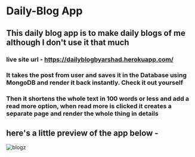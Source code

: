 # Daily-Blog App
## This daily blog app is to make daily blogs of me although I don't use it that much
### live site url - https://dailyblogbyarshad.herokuapp.com/

### It takes the post from user and saves it in the Database using MongoDB and render it back instantly. Check it out yourself <br>
### Then it shortens the whole text in 100 words or less and add a read more option, when read more is clicked it creates a separate page and render the whole thing in details

## here's a little preview of the app below -

![blogz](https://user-images.githubusercontent.com/86738490/154106614-508e9739-1244-4ac2-b5cb-0b788e80fb66.png)
